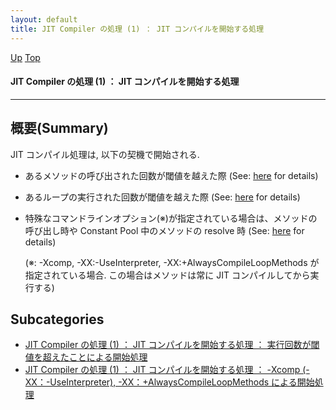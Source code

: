 ```yaml
---
layout: default
title: JIT Compiler の処理 (1) ： JIT コンパイルを開始する処理
---
```

[Up](noQrGfj91w.html) [Top](../index.html)

#### JIT Compiler の処理 (1) ： JIT コンパイルを開始する処理

--- 
## 概要(Summary)
JIT コンパイル処理は, 以下の契機で開始される.

  * あるメソッドの呼び出された回数が閾値を越えた際
    (See: [here](nohhZ5yDpa.html) for details)

  * あるループの実行された回数が閾値を越えた際
    (See: [here](nohhZ5yDpa.html) for details)

  * 特殊なコマンドラインオプション(※)が指定されている場合は、メソッドの呼び出し時や Constant Pool 中のメソッドの resolve 時
    (See: [here](nokhwJbLZP.html) for details)
    
    (※: -Xcomp, -XX:-UseInterpreter, -XX:+AlwaysCompileLoopMethods が指定されている場合. この場合はメソッドは常に JIT コンパイルしてから実行する)
    


## Subcategories
* [JIT Compiler の処理 (1) ： JIT コンパイルを開始する処理 ： 実行回数が閾値を超えたことによる開始処理](nohhZ5yDpa.html)
* [JIT Compiler の処理 (1) ： JIT コンパイルを開始する処理 ： -Xcomp (-XX：-UseInterpreter), -XX：+AlwaysCompileLoopMethods による開始処理](nokhwJbLZP.html)



